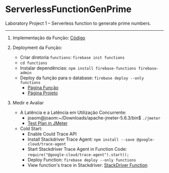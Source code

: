 # ServerlessFunctionGenPrime
Laboratory Project 1 – Serverless function to generate prime numbers.

----------------------------------------------------------------------------------

1. Implementação da Função: [Código](functions/index.js)
  
2. Deployment da Função:
   - Criar diretoria `functions`: `firebase init functions`
   - `cd functions`
   - Instalar dependências: `npm install firebase-functions firebase-admin`
   - Deploy da função para o database: `firebase deploy --only functions`
     - [Página Função](https://us-central1-serverlessfunctiongenprime.cloudfunctions.net/generatePrimes)
     - [Página Projeto](https://console.firebase.google.com/u/0/project/serverlessfunctiongenprime/functions?hl=pt-br)
         
3. Medir e Avaliar
   - A Latência e a Latência em Utilização Concurrente:
     - joaom@joaom:~/Downloads/apache-jmeter-5.6.3/bin$ `./jmeter`
     - [Test Plan in JMeter](functions/index.js) 
   - Cold Start:
     - Enable Could Trace API
     - Install Stackdriver Trace Agent: `npm install --save @google-cloud/trace-agent`
     - Start Stackdriver Trace Agent in Function Code:  `require("@google-cloud/trace-agent").start();`
     - Deploy Function: `firebase deploy --only functions`
     - View function's trace in Stackdriver: [StackDriver Function](https://console.cloud.google.com/traces/list?referrer=search&project=serverlessfunctiongenprime&tid=cfb00f81d0b0aa8c505a5133bb1f718d&spanId=ac1e8af9c04d4048)


